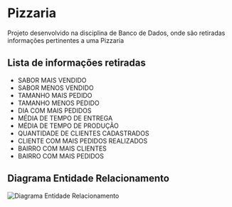 # Pizzaria
Projeto desenvolvido na disciplina de Banco de Dados, onde são retiradas informações pertinentes a uma Pizzaria

## Lista de informações retiradas
- SABOR MAIS VENDIDO
- SABOR MENOS VENDIDO
- TAMANHO MAIS PEDIDO
- TAMANHO MENOS PEDIDO
- DIA COM MAIS PEDIDOS
- MÉDIA DE TEMPO DE ENTREGA
- MÉDIA DE TEMPO DE PRODUÇÃO
- QUANTIDADE DE CLIENTES CADASTRADOS
- CLIENTE COM MAIS PEDIDOS REALIZADOS
- BAIRRO COM MAIS CLIENTES
- BAIRRO COM MAIS PEDIDOS

## Diagrama Entidade Relacionamento
![Diagrama Entidade Relacionamento](https://user-images.githubusercontent.com/53881067/122416978-8bd88e00-cf5f-11eb-834c-15faa7882268.png)
